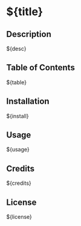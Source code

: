  # ${title}

  ## Description
  
  ${desc}

  ## Table of Contents

  ${table}

  ## Installation

  ${install}

  ## Usage

  ${usage}

  ## Credits

  ${credits}

  ## License

  ${license}
